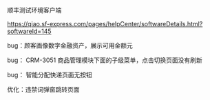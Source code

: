 顺丰测试环境客户端

https://qiao.sf-express.com/pages/helpCenter/softwareDetails.html?softwareId=145







bug：顾客画像数字金融资产，展示可用金额元

bug：    CRM-3051 商品管理模块下面的子级菜单，点击切换页面没有刷新

bug：    智能分配快递页面无按钮

优化：违禁词弹窗跳转页面




















